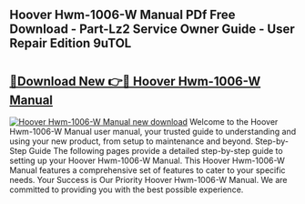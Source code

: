 ## Hoover Hwm-1006-W Manual PDf Free Download - Part-Lz2 Service Owner Guide - User Repair Edition 9uTOL

# <h2><a href="http://cf13070.oget.top/?id=Hoover+Hwm-1006-W+Manual">🔗Download New 👉🔴 Hoover Hwm-1006-W Manual</a></h2>

[![Hoover Hwm-1006-W Manual new download](https://i.imgur.com/5g1atiW.png)](http://cf13070.oget.top/?id=Hoover+Hwm-1006-W+Manual)
Welcome to the Hoover Hwm-1006-W Manual user manual, your trusted guide to understanding and using your new product, from setup to maintenance and beyond. Step-by-Step Guide The following pages provide a detailed step-by-step guide to setting up your Hoover Hwm-1006-W Manual. This Hoover Hwm-1006-W Manual features a comprehensive set of features to cater to your specific needs. Your Success is Our Priority Hoover Hwm-1006-W Manual. We are committed to providing you with the best possible experience.
